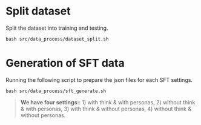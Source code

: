 # Split dataset
Split the dataset into training and testing.
```shell
bash src/data_process/dataset_split.sh
```

# Generation of SFT data
Running the following script to prepare the json files for each SFT settings.
```shell
bash src/data_process/sft_generate.sh
```
> **We have four settings:**:  1) with think & with personas, 2) without think & with personas, 3) with think & without personas, 4) without think & without personas. 